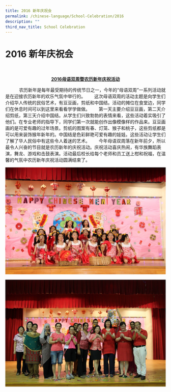 ```yaml
---
title: 2016 新年庆祝会
permalink: /chinese-language/School-Celebration/2016
description: ""
third_nav_title: School Celebration
---
```

# 2016 新年庆祝会

 <p style="text-align: center;"><b><u>2016母语双周暨农历新年庆祝活动 </u></b></p>

           农历新年是每年最受期待的传统节日之一，今年的“母语双周”一系列活动就是在迎接农历新年的欢乐气氛中举行的。       这次母语双周的活动主题是向学生们介绍华人传统的民俗艺术，有豆豆画，剪纸和中国结。活动的摊位在食堂边，同学们在休息时间可以到这里来看看学学做做。       第一天主要介绍豆豆画，第二天介绍剪纸，第三天介绍中国结。从学生们兴致勃勃的表情来看，这些活动着实吸引了他们。在专业老师的指导下，同学们第一次就能创作出像模像样的作品来。豆豆画画的是可爱有趣的过年场景。剪纸的图案有春、灯笼、猴子和桃子，这些剪纸都是可以用来装饰猴年新年的。中国结是色彩鲜艳可爱有趣的娃娃。这些活动让学生们了解了华人民俗中有这些令人着迷的艺术。       今年母语双周落在新年前夕，所以最令人兴奋的节目就是农历新年的庆祝活动。庆祝活动喜庆热闹，有华族舞蹈表演，舞龙、游戏和击鼓表演。活动最后校长给每个老师和员工送上柑和祝福，在温馨的气氛中农历新年庆祝活动圆满结束了。
					 
![](/images/JWPS%20LEARNING%20EXPERIENCE/Mother%20Tongue/Chinese%20Language/School%20celebration/2016/2_cny_celebration.jpg)

![](/images/JWPS%20LEARNING%20EXPERIENCE/Mother%20Tongue/Chinese%20Language/School%20celebration/2016/1_cny_celebration.jpg)
